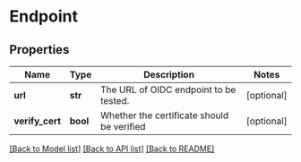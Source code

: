 # Endpoint

## Properties
Name | Type | Description | Notes
------------ | ------------- | ------------- | -------------
**url** | **str** | The URL of OIDC endpoint to be tested. | [optional] 
**verify_cert** | **bool** | Whether the certificate should be verified | [optional] 

[[Back to Model list]](../README.md#documentation-for-models) [[Back to API list]](../README.md#documentation-for-api-endpoints) [[Back to README]](../README.md)


